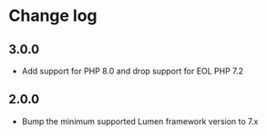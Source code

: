 # Change log

## 3.0.0

* Add support for PHP 8.0 and drop support for EOL PHP 7.2

## 2.0.0

* Bump the minimum supported Lumen framework version to 7.x

